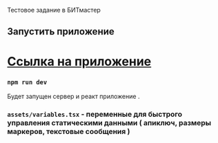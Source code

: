 Тестовое задание в БИТмастер

## Запустить приложение

# [Ссылка на приложение](https://bitmastertask.herokuapp.com/)

### `npm run dev`
 
Будет запущен сервер и реакт приложение .

### `assets/variables.tsx` - переменные для быстрого управления статическими данными ( апиключ, размеры маркеров, текстовые сообщения )
